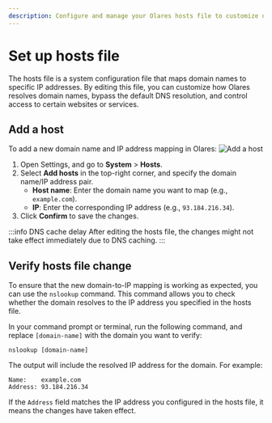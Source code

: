 ```yaml
---
description: Configure and manage your Olares hosts file to customize domain name resolution, map IP addresses, and control access to services with step by step guidance.
---
```

# Set up hosts file

The hosts file is a system configuration file that maps domain names to specific IP addresses. By editing this file, you can customize how Olares resolves domain names, bypass the default DNS resolution, and control access to certain websites or services.
## Add a host
To add a new domain name and IP address mapping in Olares:
![Add a host](/images/manual/olares/add-host.png#bordered)
1. Open Settings, and go to **System** > **Hosts**.
2. Select **Add hosts** in the top-right corner, and specify the domain name/IP address pair.
   - **Host name**: Enter the domain name you want to map (e.g., `example.com`).
   - **IP**: Enter the corresponding IP address (e.g., `93.184.216.34`).
3. Click **Confirm** to save the changes.

:::info DNS cache delay
After editing the hosts file, the changes might not take effect immediately due to DNS caching.
:::

## Verify hosts file change
To ensure that the new domain-to-IP mapping is working as expected, you can use the `nslookup` command. This command allows you to check whether the domain resolves to the IP address you specified in the hosts file.

In your command prompt or terminal, run the following command, and replace `[domain-name]` with the domain you want to verify:
  ```shell
  nslookup [domain-name]
  ```

The output will include the resolved IP address for the domain. For example:
  ```shell
  Name:    example.com
  Address: 93.184.216.34
  ```
If the `Address` field matches the IP address you configured in the hosts file, it means the changes have taken effect.
